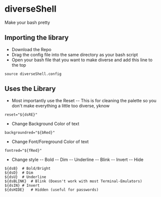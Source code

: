 # diverseShell
Make your bash pretty

## Importing the library
- Download the Repo
- Drag the config file into the same directory as your bash script
- Open your bash file that you want to make diverse and add this line to the top
```
source diverseShell.config
````
## Uses the Library
- Most importantly use the Reset
-- This is for cleaning the palette so you don't make everything a little too diverse, yknow
```
reset="${dsRE}"
```
- Change Background Color of text
```
backgroundred="${bRed}"
```
- Change Font/Foreground Color of text
```
fontred="${fRed}"
```
- Change style
-- Bold
-- Dim
-- Underline
-- Blink
-- Invert
-- Hide
```
${dsB}	# Bold/Bright
${dsD}	# Dim
${dsU}	# Underline
${dsBLINK}	# Blink (Doesn't work with most Terminal-Emulators)
${dsIN}	# Invert
${dsHIDE}	# Hidden (useful for passwords)
```
